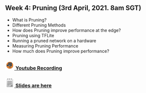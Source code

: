  ## Week 4: Pruning (3rd April, 2021. 8am SGT)
  - What is Pruning?
  - Different Pruning Methods
  - How does Pruning improve performance at the edge?
  - Pruning using TFLite
  - Running a pruned network on a hardware
  - Measuring Pruning Performance
  - How much does Pruning improve performance?

### <img src="/images/videoemoji.jpeg" width="30" height="30"/>[ Youtube Recording](https://www.youtube.com/watch?v=P3cwl42G7-0&list=PLVcEZG2JPVheSy-Aonky224_WbeimXoUc&index=3)

 ### <img src="/images/notepad.png" width="30" height="30"/>[  Slides are here](https://docs.google.com/presentation/d/1k8QPpWAbhkJSYd_Nh07Ah8dq4DWIf4QMHlZT-LtS7Qs/edit?usp=sharing)
